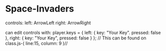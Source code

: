 # Space-Invaders

controls: 
  left: ArrowLeft
  right: ArrowRight
  
can edit controls with:
  player.keys = {
    left: {
      key: "Your Key".
      pressed: false
    },
    right: {
      key: "Your Key",
      pressed: false
    }
  };
// This can be found on class.js-( line:15, column: 9 )//
